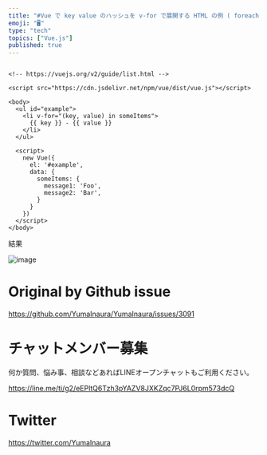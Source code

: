 ```yaml
---
title: "#Vue で key value のハッシュを v-for で展開する HTML の例 ( foreach key value array "
emoji: "🖥"
type: "tech"
topics: ["Vue.js"]
published: true
---
```


```vue

<!-- https://vuejs.org/v2/guide/list.html -->

<script src="https://cdn.jsdelivr.net/npm/vue/dist/vue.js"></script>

<body>
  <ul id="example">
    <li v-for="(key, value) in someItems">
      {{ key }} - {{ value }}
    </li>
  </ul>

  <script>
    new Vue({
      el: '#example',
      data: {
        someItems: {
          message1: 'Foo',
          message2: 'Bar',
        }
      }
    })
  </script>
</body>
```

結果

![image](https://user-images.githubusercontent.com/13635059/80557707-c78a5e80-8a12-11ea-9f82-76502b93a78a.png)


# Original by Github issue

https://github.com/YumaInaura/YumaInaura/issues/3091











<!-- Update From Qiita API -->

# チャットメンバー募集


何か質問、悩み事、相談などあればLINEオープンチャットもご利用ください。

https://line.me/ti/g2/eEPltQ6Tzh3pYAZV8JXKZqc7PJ6L0rpm573dcQ





# Twitter


https://twitter.com/YumaInaura


<!-- Update From Qiita API -->


